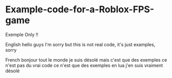 # Example-code-for-a-Roblox-FPS-game
Exemple Only !! 

English
hello guys
I'm sorry but this is not real code, it's just examples, sorry 

French
bonjour tout le monde 
je suis désolé mais c'est que des exemples ce n'est pas du vrai code ce n'est que des exemples en lua j'en suis vraiment désolé
